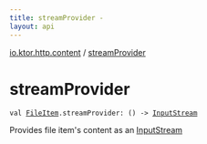 ```yaml
---
title: streamProvider - 
layout: api
---
```


<div class='api-docs-breadcrumbs'><a href="index.html">io.ktor.http.content</a> / <a href="./stream-provider.html">streamProvider</a></div>

# streamProvider

<div class="signature"><code><span class="keyword">val </span><a href="-part-data/-file-item/index.html"><span class="identifier">FileItem</span></a><span class="symbol">.</span><span class="identifier">streamProvider</span><span class="symbol">: </span><span class="symbol">(</span><span class="symbol">)</span>&nbsp;<span class="symbol">-&gt;</span>&nbsp;<a href="http://docs.oracle.com/javase/6/docs/api/java/io/InputStream.html"><span class="identifier">InputStream</span></a></code></div>

Provides file item's content as an <a href="http://docs.oracle.com/javase/6/docs/api/java/io/InputStream.html">InputStream</a>

